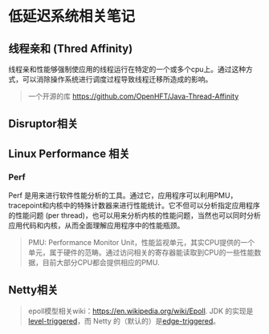# 低延迟系统相关笔记

## 线程亲和 (Thred Affinity)
线程亲和性能够强制使应用的线程运行在特定的一个或多个cpu上。通过这种方式，可以消除操作系统进行调度过程导致线程迁移所造成的影响。
> 一个开源的库 https://github.com/OpenHFT/Java-Thread-Affinity


## Disruptor相关

## Linux Performance 相关
### Perf
Perf 是用来进行软件性能分析的工具。通过它，应用程序可以利用PMU，tracepoint和内核中的特殊计数器来进行性能统计。它不但可以分析指定应用程序的性能问题 (per thread)，也可以用来分析内核的性能问题，当然也可以同时分析应用代码和内核，从而全面理解应用程序中的性能瓶颈。
> PMU: Performance Monitor Unit，性能监视单元，其实CPU提供的一个单元，属于硬件的范畴。通过访问相关的寄存器能读取到CPU的一些性能数据，目前大部分CPU都会提供相应的PMU.


## Netty相关
> epoll模型相关wiki：https://en.wikipedia.org/wiki/Epoll.
> JDK 的实现是[level-triggered](https://en.wikipedia.org/wiki/Interrupt#Level-triggered)，而 Netty 的（默认的）是[edge-triggered](https://en.wikipedia.org/wiki/Interrupt#Edge-triggered)。

